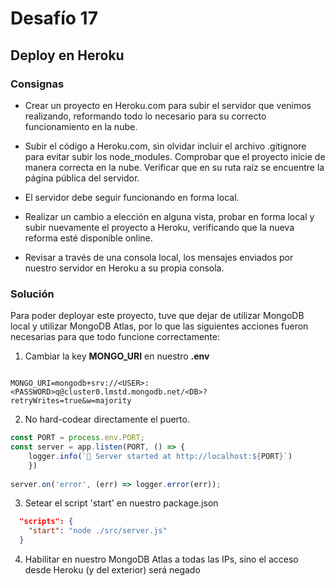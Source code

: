 # Desafío 17

## Deploy en Heroku

### Consignas

- Crear un proyecto en Heroku.com para subir el servidor que venimos realizando, reformando todo lo necesario para su correcto funcionamiento en la nube.

- Subir el código a Heroku.com, sin olvidar incluir el archivo .gitignore para evitar subir los node_modules. Comprobar que el proyecto inicie de manera correcta en la nube. Verificar que en su ruta raíz se encuentre la página pública del servidor.

- El servidor debe seguir funcionando en forma local.

- Realizar un cambio a elección en alguna vista, probar en forma local y subir nuevamente el proyecto a Heroku, verificando que la nueva reforma esté disponible online.

- Revisar a través de una consola local, los mensajes enviados por nuestro servidor en Heroku a su propia consola.

### Solución

Para poder deployar este proyecto, tuve que dejar de utilizar MongoDB local y utilizar MongoDB Atlas, por lo que las siguientes acciones fueron necesarias para que todo funcione correctamente:

1. Cambiar la key **MONGO_URI** en nuestro **.env**

```console

MONGO_URI=mongodb+srv://<USER>:<PASSWORD>q@cluster0.lmstd.mongodb.net/<DB>?retryWrites=true&w=majority

```

2. No hard-codear directamente el puerto.

```js
const PORT = process.env.PORT;
const server = app.listen(PORT, () => {
    logger.info(`🚀 Server started at http://localhost:${PORT}`)
    })
    
server.on('error', (err) => logger.error(err));
```

3. Setear el script 'start' en nuestro package.json

```json
  "scripts": {
    "start": "node ./src/server.js"
  }
```

4. Habilitar en nuestro MongoDB Atlas a todas las IPs, sino el acceso desde Heroku (y del exterior) será negado
